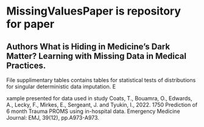 # MissingValuesPaper is repository for paper 

## Authors What is Hiding in Medicine’s Dark Matter? Learning with Missing Data in Medical Practices.

File supplimentary tables contains tables for statistical tests of distributions for singular deterministic data imputation. E

xample presented for data used in study Coats, T., Bouamra, O., Edwards, A., Lecky, F., Mirkes, E., Sergeant, J. and Tyukin, I., 2022. 1750 Prediction of 6 month Trauma PROMS using in-hospital data. Emergency Medicine Journal: EMJ, 39(12), pp.A973-A973.
